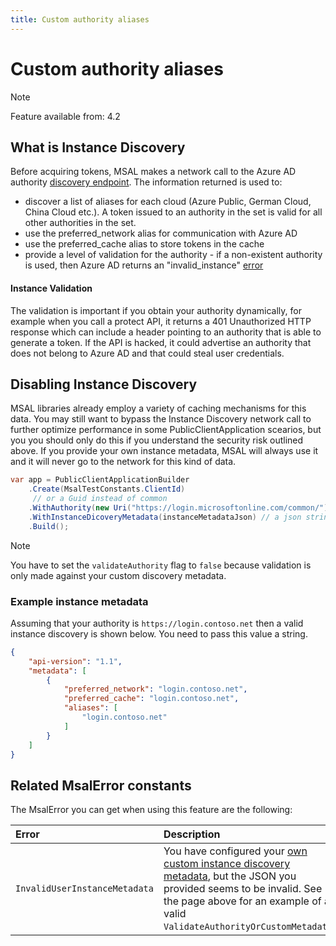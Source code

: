 ```yaml
---
title: Custom authority aliases
---
```


# Custom authority aliases

>[!NOTE]
>Feature available from: 4.2

## What is Instance Discovery 

Before acquiring tokens, MSAL makes a network call to the Azure AD authority [discovery endpoint](https://login.microsoftonline.com/common/discovery/instance?api-version=1.1&authorization_endpoint=https%3A%2F%2Flogin.microsoftonline.com%2Fcommon%2Foauth2%2Fv2.0%2Fauthorize). The information returned is used to:

- discover a list of aliases for each cloud (Azure Public, German Cloud, China Cloud etc.). A token issued to an authority in the set is valid for all other authorities in the set. 
- use the preferred_network alias for communication with Azure AD
- use the preferred_cache alias to store tokens in the cache
- provide a level of validation for the authority - if a non-existent authority is used, then Azure AD returns an "invalid_instance" [error](https://login.microsoftonline.com/common/discovery/instance?api-version=1.1&authorization_endpoint=https%3A%2F%2Fbogus.microsoftonline.com%2Fcommon%2Foauth2%2Fv2.0%2Fauthorize) 

#### Instance Validation 

The validation is important if you obtain your authority dynamically, for example when you call a protect API, it returns a 401 Unauthorized HTTP response which can include a header pointing to an authority that is able to generate a token. If the API is hacked, it could advertise an authority that does not belong to Azure AD and that could steal user credentials. 

## Disabling Instance Discovery

MSAL libraries already employ a variety of caching mechanisms for this data. You may still want to bypass the Instance Discovery network call to further optimize performance in some PublicClientApplication scearios, but you you should only do this if you understand the security risk outlined above. If you provide your own instance metadata, MSAL will always use it and it will never go to the network for this kind of data. 

```csharp
var app = PublicClientApplicationBuilder
    .Create(MsalTestConstants.ClientId)
     // or a Guid instead of common
    .WithAuthority(new Uri("https://login.microsoftonline.com/common/"), false) // or a tenanted authority ending in a GUID
    .WithInstanceDicoveryMetadata(instanceMetadataJson) // a json string similar to https://aka.ms/aad-instance-discovery
    .Build();
```

>[!NOTE]
>You have to set the `validateAuthority` flag to `false` because validation is only made against your custom discovery metadata.

### Example instance metadata

Assuming that your authority is `https://login.contoso.net` then a valid instance discovery is shown below. You need to pass this value a string.

```json
{
    "api-version": "1.1",
    "metadata": [
        {
            "preferred_network": "login.contoso.net",
            "preferred_cache": "login.contoso.net",
            "aliases": [
                "login.contoso.net"
            ]
        }
    ]
}
```

## Related MsalError constants

The MsalError you can get when using this feature are the following:

|Error | Description |
|:-----|:------------|
| `InvalidUserInstanceMetadata ` | You have configured your [own custom instance discovery metadata](./custom-authority-aliases.md), but the JSON you provided seems to  be invalid. See the page above for an example of a valid `ValidateAuthorityOrCustomMetadata`. | You have configured your own instance metadata, but have been requesting authority validation. You need to set the validate authority flag to false. See [MSAL.NET custom authority aliases](./custom-authority-aliases.md) for more details. |
